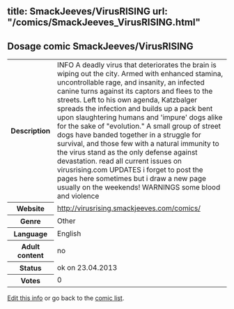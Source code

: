 title: SmackJeeves/VirusRISING
url: "/comics/SmackJeeves_VirusRISING.html"
---
Dosage comic SmackJeeves/VirusRISING
-----------------------------------------

<table class="comicinfo">
<tr>
<th>Description</th><td>INFO A deadly virus that deteriorates the brain is wiping out the city. Armed with enhanced stamina, uncontrollable rage, and insanity, an infected canine turns against its captors and flees to the streets. Left to his own agenda, Katzbalger spreads the infection and builds up a pack bent upon slaughtering humans and 'impure' dogs alike for the sake of &quot;evolution.&quot; A small group of street dogs have banded together in a struggle for survival, and those few with a natural immunity to the virus stand as the only defense against devastation. read all current issues on virusrising.com UPDATES i forget to post the pages here sometimes but i draw a new page usually on the weekends! WARNINGS some blood and violence</td>
</tr>
<tr>
<th>Website</th><td><a href="http://virusrising.smackjeeves.com/comics/">http://virusrising.smackjeeves.com/comics/</a></td>
</tr>
<tr>
<th>Genre</th><td>Other</td>
</tr>
<tr>
<th>Language</th><td>English</td>
</tr>
<tr>
<th>Adult content</th><td>no</td>
</tr>
<tr>
<th>Status</th><td>ok on 23.04.2013</td>
</tr>
<tr>
<th>Votes</th><td>0</div></td>
</tr>
</table>

[Edit this info](/comics/SmackJeeves_VirusRISING_edit.html) or go back to the [comic list](../comic-index.html).
